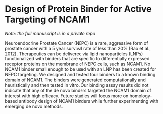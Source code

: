 # Design of Protein Binder for Active Targeting of NCAM1

*Note: the full manuscript is in a private repo*

Neuroendocrine Prostate Cancer (NEPC) is a rare, aggressive form of prostate cancer with a 5 year survival
rate of less than 20% (Rao et al., 2012). Therapeutics can be delivered via lipid nanoparticles (LNPs) functionalized with
binders that are specific to differentially expressed receptor proteins on the membrane of NEPC cells, such as
NCAM1. No NCAM1 binder small enough to be used with an LNP has been created for NEPC targeting. We
designed and tested four binders to a known binding domain of NCAM1. The binders were generated
computationally and heuristically and then tested in vitro. Our binding assay results did not indicate that any of
the de novo binders targeted the NCAM1 domain of interest with high efficacy. Future studies will focus more
on homology-based antibody design of NCAM1 binders while further experimenting with emerging de novo
methods.
